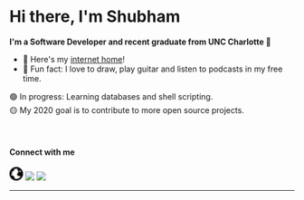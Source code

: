 # Hi there, I'm Shubham 

<b>I'm a Software Developer and recent graduate from UNC Charlotte 🤙 </b>  
- 🏡 Here's my [internet home][website]!
- 🎨 Fun fact: I love to draw, play guitar and listen to podcasts in my free time.  

 🟢 In progress: Learning databases and shell scripting.  
 🟡 My 2020 goal is to contribute to more open source projects.  
 
 <br />
 
 
#### Connect with me  
[<img width="24px" src="https://raw.githubusercontent.com/iconic/open-iconic/master/svg/globe.svg"/>][website]
[<img width="24px" src="https://cdn.jsdelivr.net/npm/simple-icons@v3/icons/twitter.svg" />][twitter]
[<img width="24px" src="https://cdn.jsdelivr.net/npm/simple-icons@v3/icons/linkedin.svg" />][linkedin]
<br />



---




[website]: https://thatshubham.com/
[twitter]: https://twitter.com/ecstaticdonut
[instagram]: https://instagram.com/thatshubham
[linkedin]: https://linkedin.com/in/thatshubham

